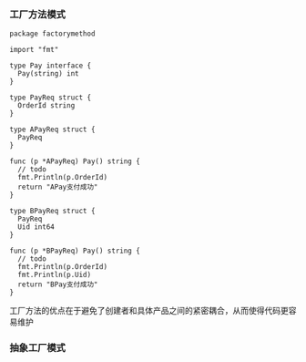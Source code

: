 ### 工厂方法模式
```
package factorymethod

import "fmt"

type Pay interface {
  Pay(string) int
}

type PayReq struct {
  OrderId string
}

type APayReq struct {
  PayReq
}

func (p *APayReq) Pay() string {
  // todo
  fmt.Println(p.OrderId)
  return "APay支付成功"
}

type BPayReq struct {
  PayReq
  Uid int64
}

func (p *BPayReq) Pay() string {
  // todo
  fmt.Println(p.OrderId)
  fmt.Println(p.Uid)
  return "BPay支付成功"
}
```

工厂方法的优点在于避免了创建者和具体产品之间的紧密耦合，从而使得代码更容易维护



### 抽象工厂模式

